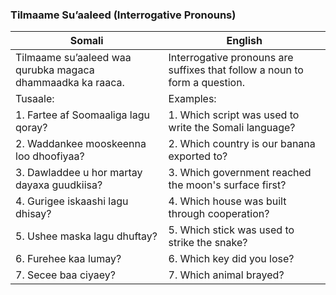 ### Tilmaame Su’aaleed (Interrogative Pronouns)

| **Somali**                                                                                     | **English**                                                                                                                                  |
|-------------------------------------------------------------------------------------------------|----------------------------------------------------------------------------------------------------------------------------------------------|
| Tilmaame su’aaleed waa qurubka magaca dhammaadka ka raaca.                                  | Interrogative pronouns are suffixes that follow a noun to form a question.                                                             |
| Tusaale:                                                                                   | Examples:                                                                                                                            |
| 1. Fartee af Soomaaliga lagu qoray?                                                            | 1. Which script was used to write the Somali language?                                                                                     |
| 2. Waddankee mooskeenna loo dhoofiyaa?                                                         | 2. Which country is our banana exported to?                                                                                                |
| 3. Dawladdee u hor martay dayaxa guudkiisa?                                                    | 3. Which government reached the moon's surface first?                                                                                      |
| 4. Gurigee iskaashi lagu dhisay?                                                               | 4. Which house was built through cooperation?                                                                                              |
| 5. Ushee maska lagu dhuftay?                                                                   | 5. Which stick was used to strike the snake?                                                                                               |
| 6. Furehee kaa lumay?                                                                          | 6. Which key did you lose?                                                                                                                 |
| 7. Secee baa ciyaey?                                                                           | 7. Which animal brayed?                                                                                                                    |
